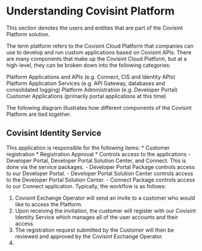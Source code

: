 # Understanding Covisint Platform
This section denotes the users and entities that are part of the Covisint Platform solution.

The term platform refers to the Covisint Cloud Platform that companies can use to develop and run custom applications based on Covisint APIs.  There are many components that make up the Covisint Cloud Platform, but at a high-level, they can be broken down into the following categories:

Platform Applications and APIs (e.g. Connect, CIS and Identity APIs)
Platform Application Services (e.g. API Gateway, databases and consolidated logging) 
Platform Administration (e.g. Developer Portal)
Customer Applications (primarily portal applications at this time)

The following diagram illustrates how different components of the Covisint Platform are tied together.

## Covisint Identity Service
This application is responsible for the following items:
    * Customer registration
    * Registration Approval
    * Controls access to the applications - Developer Portal, Developer Portal Solution Center, and Connect. This is done via the service packages.
        - Developer Portal Package controls access to our Developer Portal.
        - Developer Portal Solution Center controls access to the Developer Portal Solution Center. 
        - Connect Package controls access to our Connect application.
Typically, the workflow is as follows:
1. Covisint Exchange Operator will send an invite to a customer who would like to access the Platform.
2. Upon receiving the invitation, the customer will register with our Covisint Identity Service which manages all of the user accounts and their access.
3. The registration request submitted by the Customer will then be reviewed and approved by the Covisint Exchange Operator.
4. 
